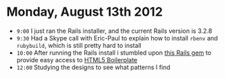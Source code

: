 # Monday, August 13th 2012

* `9:00` I just ran the Rails installer, and the current Rails version is 3.2.8
* `9:30` Had a Skype call with Eric-Paul to explain how to install `rbenv` and `rubybuild`, which is still pretty hard to install
* `10:00` After running the Rails install i stumbled upon [this Rails gem](https://github.com/khelben/rails-boilerplate) to provide easy access to [HTML5 Boilerplate](http://html5boilerplate.com)
* `12:00` Studying the designs to see what patterns I find